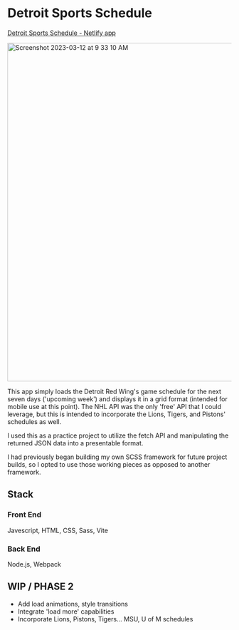 # Detroit Sports Schedule

<a href= "[https://shielded-taiga-53121.herokuapp.com/](https://detroit-sports-calendar.netlify.app/)">Detroit Sports Schedule - Netlify app<a/>

<img width="760" alt="Screenshot 2023-03-12 at 9 33 10 AM" src="https://user-images.githubusercontent.com/75503142/224564433-ec12a67b-87c7-4b91-bb90-113bf1490020.png">

This app simply loads the Detroit Red Wing's game schedule for the next seven days ('upcoming week') 
and displays it in a grid format (intended for mobile use at this point). The NHL API was the only 'free' API that
I could leverage, but this is intended to incorporate the Lions, Tigers, and Pistons' schedules as well.

I used this as a practice project to utilize the fetch API and manipulating
the returned JSON data into a presentable format.
  
I had previously began building my own SCSS framework for future project builds, so I opted to use those
working pieces as opposed to another framework.

## Stack
### Front End
Javescript, HTML, CSS, Sass, Vite

### Back End
Node.js, Webpack

## WIP / PHASE 2
- Add load animations, style transitions
- Integrate 'load more' capabilities
- Incorporate Lions, Pistons, Tigers... MSU, U of M schedules
